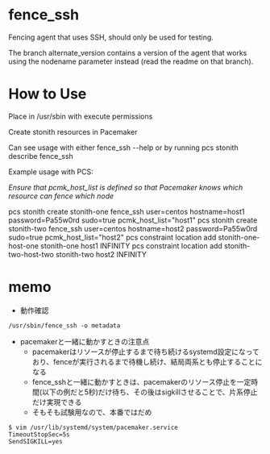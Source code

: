 # fence_ssh
Fencing agent that uses SSH, should only be used for testing.

The branch alternate_version contains a version of the agent that works using the nodename parameter instead (read the readme on that branch).

# How to Use
Place in /usr/sbin with execute permissions

Create stonith resources in Pacemaker

Can see usage with either fence_ssh --help or by running pcs stonith describe fence_ssh

Example usage with PCS:

_Ensure that pcmk_host_list is defined so that Pacemaker knows which resource can fence which node_

pcs stonith create stonith-one fence_ssh user=centos hostname=host1 password=Pa55w0rd sudo=true pcmk_host_list="host1"
pcs stonith create stonith-two fence_ssh user=centos hostname=host2 password=Pa55w0rd sudo=true pcmk_host_list="host2"
pcs constraint location add stonith-one-host-one stonith-one host1 INFINITY
pcs constraint location add stonith-two-host-two stonith-two host2 INFINITY

# memo

* 動作確認
```
/usr/sbin/fence_ssh -o metadata
```

* pacemakerと一緒に動かすときの注意点
  * pacemakerはリソースが停止するまで待ち続けるsystemd設定になっており、fenceが実行されるまで待機し続け、結局両系とも停止することになる
  * fence_sshと一緒に動かすときは、pacemakerのリソース停止を一定時間(以下の例だと5秒)だけ待ち、その後はsigkillさせることで、片系停止だけ実現できる
  * そもそも試験用なので、本番ではだめ  
```
$ vim /usr/lib/systemd/system/pacemaker.service
TimeoutStopSec=5s
SendSIGKILL=yes
```
